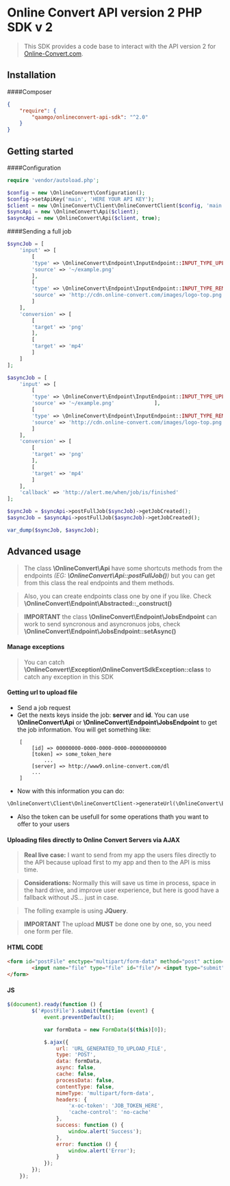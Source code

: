 ﻿Online Convert API version 2 PHP SDK v 2
========================================

>This SDK provides a code base to interact with the API version 2 for [Online-Convert.com](http://www.online-convert.com/).

Installation
------------
####Composer

```json
{
	"require": {
	    "qaamgo/onlineconvert-api-sdk": "^2.0"
	}
}
```

Getting started
---------------

####Configuration

```php
require 'vendor/autoload.php';

$config = new \OnlineConvert\Configuration();
$config->setApiKey('main', 'HERE YOUR API KEY');
$client = new \OnlineConvert\Client\OnlineConvertClient($config, 'main');
$syncApi = new \OnlineConvert\Api($client);
$asyncApi = new \OnlineConvert\Api($client, true);
```

####Sending a full job

```php
$syncJob = [
	'input' => [
	    [
		'type' => \OnlineConvert\Endpoint\InputEndpoint::INPUT_TYPE_UPLOAD,
		'source' => '~/example.png'
	    ],
	    [
		'type' => \OnlineConvert\Endpoint\InputEndpoint::INPUT_TYPE_REMOTE,
		'source' => 'http://cdn.online-convert.com/images/logo-top.png'
	    ]
	],
	'conversion' => [
	    [
		'target' => 'png'
	    ],
	    [
		'target' => 'mp4'
	    ]
	]
];

$asyncJob = [
	'input' => [
	    [
		'type' => \OnlineConvert\Endpoint\InputEndpoint::INPUT_TYPE_UPLOAD,
		'source' => '~/example.png'	            ],
	    [
		'type' => \OnlineConvert\Endpoint\InputEndpoint::INPUT_TYPE_REMOTE,
		'source' => 'http://cdn.online-convert.com/images/logo-top.png'
	    ]
	],
	'conversion' => [
	    [
		'target' => 'png'
	    ],
	    [
		'target' => 'mp4'
	    ]
	],
	'callback' => 'http://alert.me/when/job/is/finished'
];

$syncJob = $syncApi->postFullJob($syncJob)->getJobCreated();
$asyncJob = $asyncApi->postFullJob($asyncJob)->getJobCreated();

var_dump($syncJob, $asyncJob);
```

Advanced usage
--------------

>The class **\OnlineConvert\Api** have some shortcuts methods from the endpoints *(EG: **\OnlineConvert\Api::postFullJob()**)* but you can get from this class the real endpoints and them methods.

>Also, you can create endpoints class one by one if you like. Check **\OnlineConvert\Endpoint\Abstracted::_construct()**

>**IMPORTANT** the class **\OnlineConvert\Endpoint\JobsEndpoint** can work to send syncronous and asyncronuos jobs, check **\OnlineConvert\Endpoint\JobsEndpoint::setAsync()**

#### Manage exceptions

>You can catch **\OnlineConvert\Exception\OnlineConvertSdkException::class** to catch any exception in this SDK 

#### Getting url to upload file

- Send a job request
- Get the nexts keys inside the job: **server** and **id**. You can use **\OnlineConvert\Api** or **\OnlineConvert\Endpoint\JobsEndpoint** to get the job information. You will get something like:

```
	[
	    [id] => 00000000-0000-0000-0000-000000000000
	    [token] => some_token_here
		    ...
	    [server] => http://www9.online-convert.com/dl
	    ...
	]
```
- Now with this information you can do:

```php
\OnlineConvert\Client\OnlineConvertClient->generateUrl(\OnlineConvert\Endpoint\Resources::URL_POST_FILE, ['server' => $server, 'job_id' => $jobId])
```

- Also the token can be usefull for some operations thath you want to offer to your users

#### Uploading files directly to Online Convert Servers via AJAX

> **Real live case:** I want to send from my app the users files directly to the API because upload first to my app and then to the API is miss time.

>  **Considerations:** Normally this will save us time in process, space in the hard drive, and improve user experience, but here is good have a fallback without JS... just in case.

>The folling example is using **JQuery**.

>**IMPORTANT** The upload **MUST** be done one by one, so, you need one form per file.

#### HTML CODE
```html
<form id="postFile" enctype="multipart/form-data" method="post" action="javascript:;" accept-charset="utf-8">
        <input name="file" type="file" id="file"/> <input type="submit" id="upload-btn"/>
</form>
```
#### JS
```javascript
$(document).ready(function () {
        $('#postFile').submit(function (event) {
            event.preventDefault();

            var formData = new FormData($(this)[0]);

            $.ajax({
                url: 'URL_GENERATED_TO_UPLOAD_FILE',
                type: 'POST',
                data: formData,
                async: false,
                cache: false,
                processData: false,
                contentType: false,
                mimeType: 'multipart/form-data',
                headers: {
                    'x-oc-token': 'JOB_TOKEN_HERE',
                    'cache-control': 'no-cache'
                },
                success: function () {
                    window.alert('Success');
                },
                error: function () {
                    window.alert('Error');
                }
            });
        });
    });
```